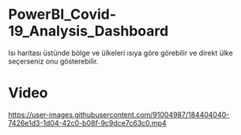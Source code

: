 # PowerBI_Covid-19_Analysis_Dashboard
Isı haritası üstünde bölge ve ülkeleri ısıya göre görebilir ve direkt ülke seçerseniz onu gösterebilir.

# Video

https://user-images.githubusercontent.com/91004987/184404040-7426e1d3-1d04-42c0-b08f-9c9dce7c63c0.mp4

